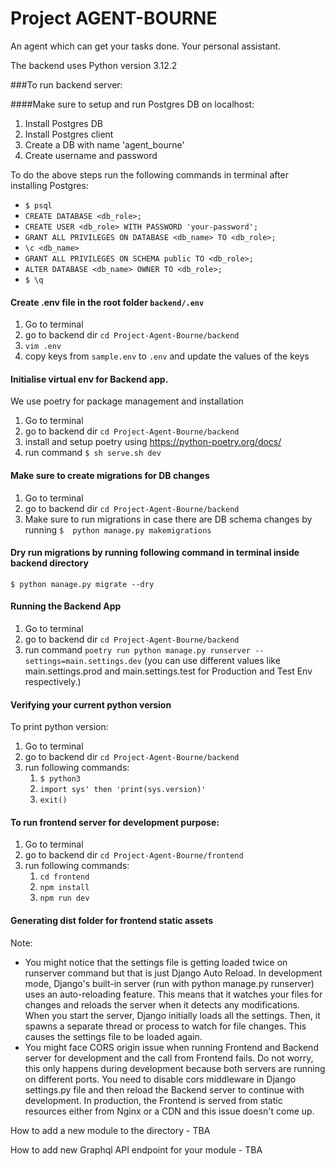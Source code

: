 # Project AGENT-BOURNE
An agent which can get your tasks done. Your personal assistant.

The backend uses Python version 3.12.2 

###To run backend server:

####Make sure to setup and run Postgres DB on localhost:
1. Install Postgres DB
2. Install Postgres client
3. Create a DB with name 'agent_bourne'
4. Create username and password

To do the above steps run the following commands in terminal after installing Postgres:
- `$ psql`
- `CREATE DATABASE <db_role>;`
- `CREATE USER <db_role> WITH PASSWORD 'your-password';`
- `GRANT ALL PRIVILEGES ON DATABASE <db_name> TO <db_role>;`
- `\c <db_name>`
- `GRANT ALL PRIVILEGES ON SCHEMA public TO <db_role>;`
- `ALTER DATABASE <db_name> OWNER TO <db_role>;`
- `$ \q`

#### Create .env file in the root folder `backend/.env`
1. Go to terminal
2. go to backend dir `cd Project-Agent-Bourne/backend`
3. `vim .env`
4. copy keys from `sample.env` to `.env` and update the values of the keys


#### Initialise virtual env for Backend app. 
We use poetry for package management and installation
1. Go to terminal
2. go to backend dir `cd Project-Agent-Bourne/backend`
3. install and setup poetry using https://python-poetry.org/docs/
4. run command `$ sh serve.sh dev`

#### Make sure to create migrations for DB changes
1. Go to terminal
2. go to backend dir `cd Project-Agent-Bourne/backend`
3. Make sure to run migrations in case there are DB schema changes by running 
`$  python manage.py makemigrations`

#### Dry run migrations by running following command in terminal inside backend directory
`$ python manage.py migrate --dry`

#### Running the Backend App
1. Go to terminal
2. go to backend dir `cd Project-Agent-Bourne/backend`
3. run command `poetry run python manage.py runserver --settings=main.settings.dev` (you can use different values like main.settings.prod and main.settings.test for Production and Test Env respectively.) 


#### Verifying your current python version
To print python version:
1. Go to terminal
2. go to backend dir `cd Project-Agent-Bourne/backend`
3. run following commands:
   1. `$ python3`
   2. `import sys' then 'print(sys.version)'`
   3. `exit()`

#### To run frontend server for development purpose:
1. Go to terminal
2. go to backend dir `cd Project-Agent-Bourne/frontend`
3. run following commands:
   1. `cd frontend`
   2. `npm install`
   3. `npm run dev`


#### Generating dist folder for frontend static assets

Note:

* You might notice that the settings file is getting loaded twice on runserver command but that is just Django Auto Reload.  In development mode, Django's built-in server (run with python manage.py runserver) uses an auto-reloading feature. This means that it watches your files for changes and reloads the server when it detects any modifications. When you start the server, Django initially loads all the settings. Then, it spawns a separate thread or process to watch for file changes. This causes the settings file to be loaded again.
* You might face CORS origin issue when running Frontend and Backend server for development and the call from Frontend fails. Do not worry, this only happens during development because both servers are running on different ports. You need to disable cors middleware in Django settings.py file and then reload the Backend server to continue with development. In production, the Frontend is served from static resources either from Nginx or a CDN and this issue doesn't come up.





How to add a new module to the directory - TBA


How to add new Graphql API endpoint for your module - TBA
